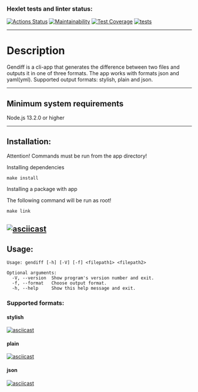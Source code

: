 ### Hexlet tests and linter status:

[![Actions Status](https://github.com/ToxicNN/frontend-project-46/workflows/hexlet-check/badge.svg)](https://github.com/ToxicNN/frontend-project-46/actions)
[![Maintainability](https://api.codeclimate.com/v1/badges/80f69bf1086b2e740acc/maintainability)](https://codeclimate.com/github/ToxicNN/frontend-project-46/maintainability)
[![Test Coverage](https://api.codeclimate.com/v1/badges/80f69bf1086b2e740acc/test_coverage)](https://codeclimate.com/github/ToxicNN/frontend-project-46/test_coverage)
[![tests](https://github.com/ToxicNN/frontend-project-46/actions/workflows/gendiff.yml/badge.svg)](https://github.com/ToxicNN/frontend-project-46/actions/workflows/gendiff.yml)

---

# Description

Gendiff is a cli-app that generates the difference between two files and outputs it in one of three formats.
The app works with formats json and yaml(yml).
Supported output formats: stylish, plain and json.

---

## Minimum system requirements

Node.js 13.2.0 or higher

---

## Installation:

Attention! Commands must be run from the app directory!

Installing dependencies

```
make install
```

Installing a package with app

The following command will be run as root!

```
make link
```
[![asciicast](https://asciinema.org/a/5LPzQEuaOwwRPk0zyNp4FpiUy.svg)](https://asciinema.org/a/5LPzQEuaOwwRPk0zyNp4FpiUy)
---

## Usage:

```
Usage: gendiff [-h] [-V] [-f] <filepath1> <filepath2>

Optional arguments:
  -V, --version  Show program's version number and exit.
  -f, --format   Choose output format.
  -h, --help     Show this help message and exit.

```

### Supported formats:

#### stylish
[![asciicast](https://asciinema.org/a/CA2isfWbkQT5HMQ9uUQRfnCj2.svg)](https://asciinema.org/a/CA2isfWbkQT5HMQ9uUQRfnCj2)

#### plain

[![asciicast](https://asciinema.org/a/IDUgBDHG4jZxdhxXkmtfjId10.svg)](https://asciinema.org/a/IDUgBDHG4jZxdhxXkmtfjId10)

#### json

[![asciicast](https://asciinema.org/a/dNcoNgszhyiN0xBvSHAVf0wG4.svg)](https://asciinema.org/a/dNcoNgszhyiN0xBvSHAVf0wG4)